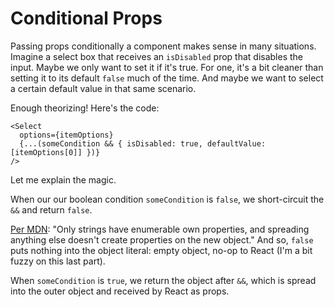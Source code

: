 # Conditional Props

Passing props conditionally a component makes sense in many situations. Imagine
a select box that receives an `isDisabled` prop that disables the
input. Maybe we only want to set it if it's true. For one, it's a bit cleaner
than setting it to its default `false` much of the time. And maybe we want to
select a certain default value in that same scenario.

Enough theorizing! Here's the code:

```tsx
<Select
  options={itemOptions}
  {...(someCondition && { isDisabled: true, defaultValue: [itemOptions[0]] })}
/>
```

Let me explain the magic.

When our our boolean condition `someCondition` is `false`, we short-circuit the
`&&` and return `false`. 

[Per
MDN](https://developer.mozilla.org/en-US/docs/Web/JavaScript/Reference/Operators/Spread_syntax):
"Only strings have enumerable own
properties, and spreading anything else doesn't create properties on the new
object." And so, `false` puts nothing into the object literal: empty object, no-op to
React (I'm a bit fuzzy on this last part).

When `someCondition` is `true`, we return the object after `&&`, which is
spread into the outer object and received by React as props.

